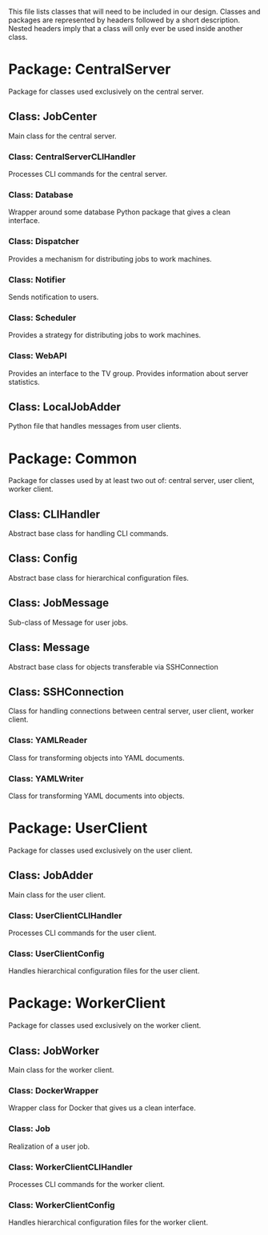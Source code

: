 This file lists classes that will need to be included in our design.
Classes and packages are represented by headers followed by a short description.
Nested headers imply that a class will only ever be used inside another class.


# Package: CentralServer
Package for classes used exclusively on the central server.

## Class: JobCenter
Main class for the central server.
### Class: CentralServerCLIHandler
Processes CLI commands for the central server.
### Class: Database
Wrapper around some database Python package that gives a clean interface.
### Class: Dispatcher
Provides a mechanism for distributing jobs to work machines.
### Class: Notifier
Sends notification to users.
### Class: Scheduler
Provides a strategy for distributing jobs to work machines.
### Class: WebAPI
Provides an interface to the TV group.
Provides information about server statistics.

## Class: LocalJobAdder
Python file that handles messages from user clients.


# Package: Common
Package for classes used by at least two out of: central server, user client, worker client.

## Class: CLIHandler
Abstract base class for handling CLI commands.

## Class: Config
Abstract base class for hierarchical configuration files.

## Class: JobMessage
Sub-class of Message for user jobs.

## Class: Message
Abstract base class for objects transferable via SSHConnection

## Class: SSHConnection
Class for handling connections between central server, user client, worker client.
### Class: YAMLReader
Class for transforming objects into YAML documents.
### Class: YAMLWriter
Class for transforming YAML documents into objects.

# Package: UserClient
Package for classes used exclusively on the user client.

## Class: JobAdder
Main class for the user client.
### Class: UserClientCLIHandler
Processes CLI commands for the user client.
### Class: UserClientConfig
Handles hierarchical configuration files for the user client.


# Package: WorkerClient
Package for classes used exclusively on the worker client.

## Class: JobWorker
Main class for the worker client.
### Class: DockerWrapper
Wrapper class for Docker that gives us a clean interface.
### Class: Job
Realization of a user job.
### Class: WorkerClientCLIHandler
Processes CLI commands for the worker client.
### Class: WorkerClientConfig
Handles hierarchical configuration files for the worker client.
